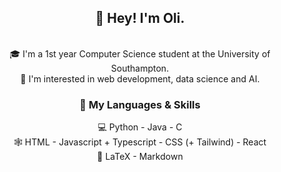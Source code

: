 <h2 align="center">👋 Hey! I'm Oli.</h2>
<p align="center">
<!-- 	<a href="https://www.linkedin.com/in/oli-cox-a06781239/"><img src="imgs/linkedin.svg" alt="LinkedIn"></a>
	<a href="https://github.com/coxy0"><img src="imgs/github.svg" alt="GitHub"></a> -->
  <br>
  🎓 I'm a 1st year Computer Science student at the University of Southampton.
  <br>
  🌱 I'm interested in web development, data science and AI.
</p>

<h3 align="center">🎯 My Languages & Skills</h3>
<p align="center">
  💻 Python - Java - C
  <br>
  🕸️ HTML - Javascript + Typescript - CSS (+ Tailwind) - React
  <br>
  🧠 LaTeX - Markdown
</p>
